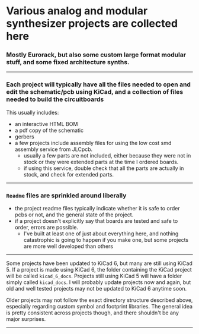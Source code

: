 # Various analog and modular synthesizer projects are collected here

### Mostly Eurorack, but also some custom large format modular stuff, and some fixed architecture synths.

---

### Each project will typically have all the files needed to open and edit the schematic/pcb using KiCad, and a collection of files needed to build the circuitboards
This usually includes:
- an interactive HTML BOM
- a pdf copy of the schematic
- gerbers
- a few projects include assembly files for using the low cost smd assembly service from JLCpcb.
    - usually a few parts are not included, either because they were not in stock or they were extended parts at the time I ordered boards.
    - if using this service, double check that all the parts are actually in stock, and check for extended parts.

---

### `Readme` files are sprinkled around liberally
- the project readme files typically indicate whether it is safe to order pcbs or not, and the general state of the project.
- if a project doesn't explicitly say that boards are tested and safe to order, errors are possible. 
    - I've built at least one of just about everything here, and nothing catastrophic is going to happen if you make one, but some projects are more well developed than others

---

Some projects have been updated to KiCad 6, but many are still using KiCad 5. If a project is made using KiCad 6, the folder containing the KiCad project will be called `kicad_6_docs`. Projects still using KiCad 5 will have a folder simply called `kicad_docs`. I will probably update projects now and again, but old and well tested projects may not be updated to KiCad 6 anytime soon.

Older projects may not follow the exact directory structure described above, especially regarding custom symbol and footprint libraries. The general idea is pretty consistent across projects though, and there shouldn't be any major surprises.

---
